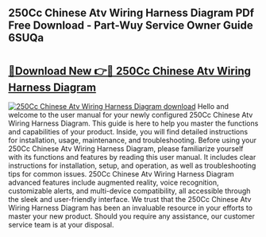 ## 250Cc Chinese Atv Wiring Harness Diagram PDf Free Download - Part-Wuy Service Owner Guide 6SUQa

# <h2><a href="http://dfsy28.blite.top/?on=250Cc+Chinese+Atv+Wiring+Harness+Diagram">🔗Download New 👉🔴 250Cc Chinese Atv Wiring Harness Diagram</a></h2>

[![250Cc Chinese Atv Wiring Harness Diagram download](https://i.imgur.com/lujVjoI.png)](http://dfsy28.blite.top/?on=250Cc+Chinese+Atv+Wiring+Harness+Diagram)
Hello and welcome to the user manual for your newly configured 250Cc Chinese Atv Wiring Harness Diagram. This guide is here to help you master the functions and capabilities of your product. Inside, you will find detailed instructions for installation, usage, maintenance, and troubleshooting. Before using your 250Cc Chinese Atv Wiring Harness Diagram, please familiarize yourself with its functions and features by reading this user manual. It includes clear instructions for installation, setup, and operation, as well as troubleshooting tips for common issues. 250Cc Chinese Atv Wiring Harness Diagram advanced features include augmented reality, voice recognition, customizable alerts, and multi-device compatibility, all accessible through the sleek and user-friendly interface. We trust that the 250Cc Chinese Atv Wiring Harness Diagram has been an invaluable resource in your efforts to master your new product. Should you require any assistance, our customer service team is at your disposal.
